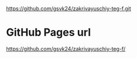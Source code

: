 https://github.com/gsvk24/zakrivayuschiy-teg-f.git

# GitHub Pages url

https://github.com/gsvk24/zakrivayuschiy-teg-f/
